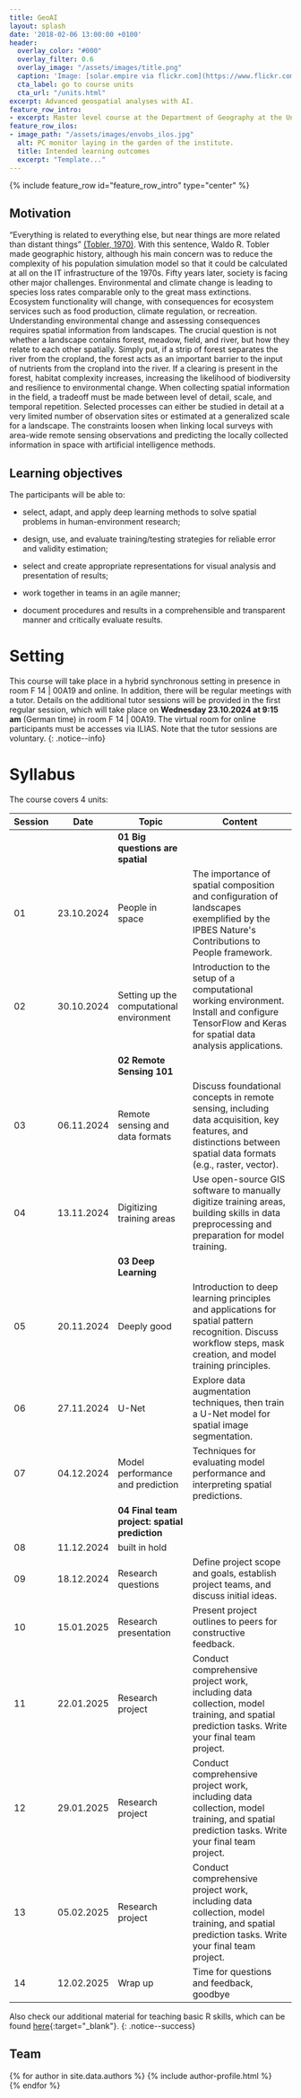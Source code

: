 ```yaml
---
title: GeoAI
layout: splash
date: '2018-02-06 13:00:00 +0100'
header:
  overlay_color: "#000"
  overlay_filter: 0.6
  overlay_image: "/assets/images/title.png"
  caption: 'Image: [solar.empire via flickr.com](https://www.flickr.com/photos/solar-empire/23815961328/) [CC BY-NC 2.0 DEED](https://creativecommons.org/licenses/by-nc/2.0/)'
  cta_label: go to course units
  cta_url: "/units.html"
excerpt: Advanced geospatial analyses with AI.
feature_row_intro:
- excerpt: Master level course at the Department of Geography at the University of Marburg.
feature_row_ilos:
- image_path: "/assets/images/envobs_ilos.jpg"
  alt: PC monitor laying in the garden of the institute.
  title: Intended learning outcomes
  excerpt: "Template..."
---
```


{% include feature_row id="feature_row_intro" type="center" %}

## Motivation
“Everything is related to everything else, but near things are more related than distant things” [(Tobler, 1970)](https://www.tandfonline.com/doi/abs/10.2307/143141). With this sentence, Waldo R. Tobler made geographic history, although his main concern was to reduce the complexity of his population simulation model so that it could be calculated at all on the IT infrastructure of the 1970s.
Fifty years later, society is facing other major challenges. Environmental and climate change is leading to species loss rates comparable only to the great mass extinctions. Ecosystem functionality will change, with consequences for ecosystem services such as food production, climate regulation, or recreation.
Understanding environmental change and assessing consequences requires spatial information from landscapes. The crucial question is not whether a landscape contains forest, meadow, field, and river, but how they relate to each other spatially. Simply put, if a strip of forest separates the river from the cropland, the forest acts as an important barrier to the input of nutrients from the cropland into the river. If a clearing is present in the forest, habitat complexity increases, increasing the likelihood of biodiversity and resilience to environmental change. 
When collecting spatial information in the field, a tradeoff must be made between level of detail, scale, and temporal repetition. Selected processes can either be studied in detail at a very limited number of observation sites or estimated at a generalized scale for a landscape. The constraints loosen when linking local surveys with area-wide remote sensing observations and predicting the locally collected information in space with artificial intelligence methods.


## Learning objectives
The participants will be able to:

* select, adapt, and apply deep learning methods to solve spatial problems in human-environment research;

* design, use, and evaluate training/testing strategies for reliable error and validity estimation;

* select and create appropriate representations for visual analysis and presentation of results;

* work together in teams in an agile manner;

* document procedures and results in a comprehensible and transparent manner and critically evaluate results.


# Setting

This course will take place in a hybrid synchronous setting in presence in room F 14 | 00A19 and online. 
In addition, there will be regular meetings with a tutor. 
Details on the additional tutor sessions will be provided in the first regular session, which will take place on **Wednesday 23.10.2024 at 9:15 am** (German time) in room F 14 | 00A19. 
The virtual room for online participants must be accesses via ILIAS. 
Note that the tutor sessions are voluntary.
{: .notice--info}


# Syllabus
The course covers 4 units:

| Session | Date | Topic | Content |
|---------|------|-------|---------|
||| **01 Big questions are spatial** |
| 01 | 23.10.2024 | People in space | The importance of spatial composition and configuration of landscapes exemplified by the IPBES Nature's Contributions to People framework. |
| 02 | 30.10.2024 | Setting up the computational environment | Introduction to the setup of a computational working environment. Install and configure TensorFlow and Keras for spatial data analysis applications. |
||| **02 Remote Sensing 101** |
| 03 | 06.11.2024 | Remote sensing and data formats | Discuss foundational concepts in remote sensing, including data acquisition, key features, and distinctions between spatial data formats (e.g., raster, vector). |
| 04 | 13.11.2024 | Digitizing training areas | Use open-source GIS software to manually digitize training areas, building skills in data preprocessing and preparation for model training. |
||| **03 Deep Learning** |
| 05 | 20.11.2024 | Deeply good | Introduction to deep learning principles and applications for spatial pattern recognition. Discuss workflow steps, mask creation, and model training principles.
| 06 | 27.11.2024 | U-Net | Explore data augmentation techniques, then train a U-Net model for spatial image segmentation. |
| 07 | 04.12.2024 | Model performance and prediction | Techniques for evaluating model performance and interpreting spatial predictions. |
||| **04 Final team project: spatial prediction** |
| 08 | 11.12.2024 | built in hold |  |
| 09 | 18.12.2024 | Research questions | Define project scope and goals, establish project teams, and discuss initial ideas. |
| 10 | 15.01.2025 | Research presentation | Present project outlines to peers for constructive feedback. |
| 11 | 22.01.2025 | Research project |Conduct comprehensive project work, including data collection, model training, and spatial prediction tasks. Write your final team project. |
| 12 | 29.01.2025 | Research project |Conduct comprehensive project work, including data collection, model training, and spatial prediction tasks. Write your final team project. |
| 13 | 05.02.2025 | Research project | Conduct comprehensive project work, including data collection, model training, and spatial prediction tasks. Write your final team project. |
| 14 | 12.02.2025 | Wrap up | Time for questions and feedback, goodbye |




<!--
| Unit | Topic | Learning Content |
|-------------|-------|-------------|
|**01**| **Big questions are spatial** |On the invalidity of the first law of geography in heterogeneous spaces.|
|**02**| **Remote sensing 101** |A brief introduction to remote sensing using optical sensors as an example.|
|**03**| **Deep learning** |Deep-learning and spatial patterns.|
|**04**| **Final team project: spatial prediction** |From curiosity to research question and project planning.|
-->


Also check our additional material for teaching basic R skills, 
which can be found [here](https://geomoer.github.io/moer-base-r/){:target="_blank"}.
{: .notice--success}




## Team

{% for author in site.data.authors %}
  {% include author-profile.html %}
 <br />
{% endfor %}
